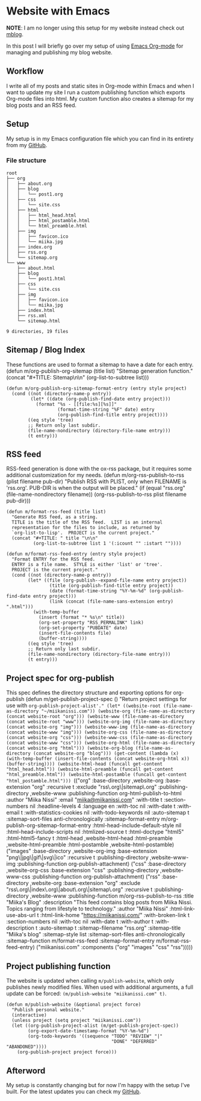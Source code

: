 # Website with Emacs

**NOTE**: I am no longer using this setup for my website instead check out [mblog](https://github.com/miikanissi/mblog).

In this post I will briefly go over my setup of using [Emacs Org-mode](https://orgmode.org/) for managing and publishing my blog website.

## Workflow

I write all of my posts and static sites in Org-mode within Emacs and when I want to update my site I run a custom publishing function which exports Org-mode files into html. My custom function also creates a sitemap for my blog posts and an RSS feed.

## Setup

My setup is in my Emacs configuration file which you can find in its entirety from my [GitHub](https://github.com/miikanissi/dotfiles/tree/master/.emacs.d/).

### File structure

    root
    ├── org
    │   ├── about.org
    │   ├── blog
    │   │   └── post1.org
    │   ├── css
    │   │   └── site.css
    │   ├── html
    │   │   ├── html_head.html
    │   │   ├── html_postamble.html
    │   │   └── html_preamble.html
    │   ├── img
    │   │   ├── favicon.ico
    │   │   └── miika.jpg
    │   ├── index.org
    │   ├── rss.org
    │   └── sitemap.org
    └── www
        ├── about.html
        ├── blog
        │   └── post1.html
        ├── css
        │   └── site.css
        ├── img
        │   ├── favicon.ico
        │   └── miika.jpg
        ├── index.html
        ├── rss.xml
        └── sitemap.html

    9 directories, 19 files

## Sitemap / Blog Index

These functions are used to format a sitemap to have a date for each entry.
    (defun m/org-publish-org-sitemap (title list)
      "Sitemap generation function."
      (concat "#+TITLE: Sitemap\n\n"
              (org-list-to-subtree list)))

    (defun m/org-publish-org-sitemap-format-entry (entry style project)
      (cond ((not (directory-name-p entry))
             (let* ((date (org-publish-find-date entry project)))
               (format "%s - [[file:%s][%s]]"
                       (format-time-string "%F" date) entry
                       (org-publish-find-title entry project))))
            ((eq style 'tree)
            ;; Return only last subdir.
            (file-name-nondirectory (directory-file-name entry)))
            (t entry)))

## RSS feed
RSS-feed generation is done with the ox-rss package, but it requires some additional customization for my needs.
    (defun m/org-rss-publish-to-rss (plist filename pub-dir)
      "Publish RSS with PLIST, only when FILENAME is 'rss.org'.
      PUB-DIR is when the output will be placed."
      (if (equal "rss.org" (file-name-nondirectory filename))
          (org-rss-publish-to-rss plist filename pub-dir)))

    (defun m/format-rss-feed (title list)
      "Generate RSS feed, as a string.
      TITLE is the title of the RSS feed.  LIST is an internal
      representation for the files to include, as returned by
      `org-list-to-lisp'.  PROJECT is the current project."
      (concat "#+TITLE: " title "\n\n"
              (org-list-to-subtree list 1 '(:icount "" :istart ""))))

    (defun m/format-rss-feed-entry (entry style project)
      "Format ENTRY for the RSS feed.
      ENTRY is a file name.  STYLE is either 'list' or 'tree'.
      PROJECT is the current project."
      (cond ((not (directory-name-p entry))
            (let* ((file (org-publish--expand-file-name entry project))
                    (title (org-publish-find-title entry project))
                    (date (format-time-string "%Y-%m-%d" (org-publish-find-date entry project)))
                    (link (concat (file-name-sans-extension entry) ".html")))
              (with-temp-buffer
                (insert (format "* %s\n" title))
                (org-set-property "RSS_PERMALINK" link)
                (org-set-property "PUBDATE" date)
                (insert-file-contents file)
                (buffer-string))))
            ((eq style 'tree)
            ;; Return only last subdir.
            (file-name-nondirectory (directory-file-name entry)))
            (t entry)))

## Project spec for org-publish

This spec defines the directory structure and exporting options for org-publish
    (defun m/get-publish-project-spec ()
      "Return project settings for use with `org-publish-project-alist'."
      (let* ((website-root (file-name-as-directory
                            "~/miikanissi.com"))
             (website-org (file-name-as-directory
                           (concat website-root "org")))
             (website-www (file-name-as-directory
                           (concat website-root "www")))
             (website-org-img (file-name-as-directory
                               (concat website-org "img")))
             (website-www-img (file-name-as-directory
                               (concat website-www "img")))
             (website-org-css (file-name-as-directory
                               (concat website-org "css")))
             (website-www-css (file-name-as-directory
                               (concat website-www "css")))
             (website-org-html (file-name-as-directory
                                (concat website-org "html")))
             (website-org-blog (file-name-as-directory
                                (concat website-org "blog")))
             (get-content (lambda (x)
                            (with-temp-buffer
                              (insert-file-contents (concat website-org-html
                                                            x))
                              (buffer-string))))
             (website-html-head (funcall get-content "html_head.html"))
             (website-html-preamble (funcall get-content "html_preamble.html"))
             (website-html-postamble (funcall get-content "html_postamble.html")))
        `(("org"
           :base-directory ,website-org
           :base-extension "org"
           :recursive t
           :exclude "rss\\.org\\|sitemap\\.org"
           :publishing-directory ,website-www
           :publishing-function org-html-publish-to-html
           :author "Miika Nissi"
           :email "miika@miikanissi.com"
           :with-title t
           :section-numbers nil
           :headline-levels 4
           :language en
           :with-toc nil
           :with-date t
           :with-email t
           :with-statistics-cookies nil
           :with-todo-keywords nil
           :auto-sitemap t
           :sitemap-sort-files anti-chronologically
           :sitemap-format-entry m/org-publish-org-sitemap-format-entry
           :html-head-include-default-style nil
           :html-head-include-scripts nil
           :htmlized-source t
           :html-doctype "html5"
           :html-html5-fancy t
           :html-head ,website-html-head
           :html-preamble ,website-html-preamble
           :html-postamble ,website-html-postamble)
          ("images"
           :base-directory ,website-org-img
           :base-extension "png\\|jpg\\|gif\\|svg\\|ico"
           :recursive t
           :publishing-directory ,website-www-img
           :publishing-function org-publish-attachment)
          ("css"
           :base-directory ,website-org-css
           :base-extension "css"
           :publishing-directory ,website-www-css
           :publishing-function org-publish-attachment)
          ("rss"
           :base-directory ,website-org
           :base-extension "org"
           :exclude "rss\\.org\\|index\\.org\\|about\\.org\\|sitemap\\.org"
           :recursive t
           :publishing-directory ,website-www
           :publishing-function m/org-rss-publish-to-rss
           :title "Miika's Blog"
           :description "This feed contains blog posts from Miika Nissi. Topics ranging from lifestyle to technology."
           :author "Miika Nissi"
           :html-link-use-abs-url t
           :html-link-home "https://miikanissi.com/"
           :with-broken-link t
           :section-numbers nil
           :with-toc nil
           :with-date t
           :with-author t
           :with-description t
           :auto-sitemap t
           :sitemap-filename "rss.org"
           :sitemap-title "Miika's blog"
           :sitemap-style list
           :sitemap-sort-files anti-chronologically
           :sitemap-function m/format-rss-feed
           :sitemap-format-entry m/format-rss-feed-entry)
          ("miikanissi.com" :components ("org" "images" "css" "rss")))))

## Project publishing function

The website is updated when calling `m/publish-website`, which only publishes newly modified files. When used with additional arguments, a full update can be forced: `(m/publish-website "miikanissi.com" t)`.

    (defun m/publish-website (&optional project force)
      "Publish personal website."
      (interactive)
      (unless project (setq project "miikanissi.com"))
      (let ((org-publish-project-alist (m/get-publish-project-spec))
            (org-export-date-timestamp-format "%Y-%m-%d")
            (org-todo-keywords '((sequence "TODO" "REVIEW" "|"
                                           "DONE" "DEFERRED" "ABANDONED"))))
        (org-publish-project project force)))

## Afterword

My setup is constantly changing but for now I'm happy with the setup I've built. For the latest updates you can check my [GitHub](https://github.com/miikanissi/dotfiles/tree/master/.emacs.d/).
